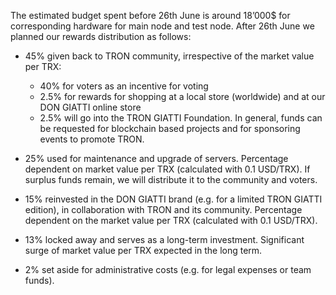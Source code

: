 The estimated budget spent before 26th June is around 18’000$ for corresponding hardware for main node and test node. After 26th June we planned our rewards distribution as follows:

- 45% given back to TRON community, irrespective of the market value per TRX:

  - 40% for voters as an incentive for voting
  - 2.5% for rewards for shopping at a local store (worldwide) and at our DON GIATTI online store
  - 2.5% will go into the TRON GIATTI Foundation. In general, funds can be requested for blockchain based projects and for sponsoring events to promote TRON.
  

- 25% used for maintenance and upgrade of servers. Percentage dependent on market value per TRX (calculated with 0.1 USD/TRX). If surplus funds remain, we will distribute it to the community and voters.

- 15% reinvested in the DON GIATTI brand (e.g. for a limited TRON GIATTI edition), in collaboration with TRON and its community. Percentage dependent on the market value per TRX (calculated with 0.1 USD/TRX).

- 13% locked away and serves as a long-term investment. Significant surge of market value per TRX expected in the long term.

- 2% set aside for administrative costs (e.g. for legal expenses or team funds).




